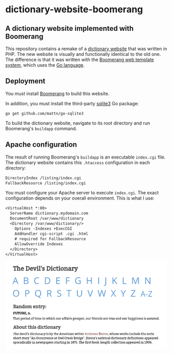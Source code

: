 # dictionary-website-boomerang


## A dictionary website implemented with Boomerang

This repository contains a remake of a [dictionary
website](https://github.com/michaellaszlo/dictionary-website-php) that was
written in PHP. The new website is visually and functionally identical to
the old one. The difference is that it was written with the [Boomerang
web template system](https://github.com/michaellaszlo/boomerang), which
uses the [Go language](https://golang.org/).


## Deployment

You must install [Boomerang](https://github.com/michaellaszlo/boomerang)
to build this website.

In addition, you must install the third-party
[sqlite3](https://godoc.org/github.com/mattn/go-sqlite3) Go package:

    go get github.com/mattn/go-sqlite3

To build the dictionary website, navigate to its root directory and run
Boomerang's `buildapp` command.


## Apache configuration

The result of running Boomerang's `buildapp` is an executable `index.cgi`
file. The dictionary website contains this `.htaccess` configuration in
each directory:

    DirectoryIndex /listing/index.cgi
    FallbackResource /listing/index.cgi

You must configure your Apache server to execute `index.cgi`. The exact
configuration depends on your overall environment. This is what I use:

    <VirtualHost *:80>
      ServerName dictionary.mydomain.com
      DocumentRoot /var/www/dictionary
      <Directory /var/www/dictionary/>
        Options -Indexes +ExecCGI
        AddHandler cgi-script .cgi .html
        # required for FallbackResource
        AllowOverride Indexes
      </Directory>
    </VirtualHost>

![website containing The Devil's Dictionary](screenshot.png)
